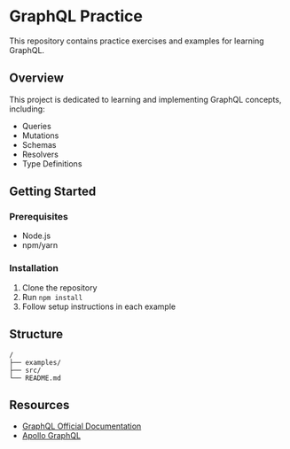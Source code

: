 # GraphQL Practice

This repository contains practice exercises and examples for learning GraphQL.

## Overview

This project is dedicated to learning and implementing GraphQL concepts, including:
- Queries
- Mutations
- Schemas
- Resolvers
- Type Definitions

## Getting Started

### Prerequisites
- Node.js
- npm/yarn

### Installation
1. Clone the repository
2. Run `npm install`
3. Follow setup instructions in each example

## Structure

```
/
├── examples/
├── src/
└── README.md
```

## Resources
- [GraphQL Official Documentation](https://graphql.org/)
- [Apollo GraphQL](https://www.apollographql.com/)